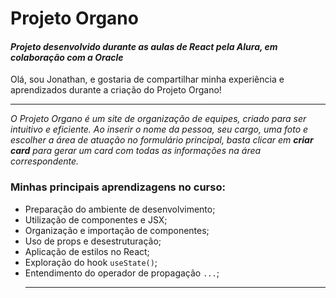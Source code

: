 # Projeto Organo
#### *Projeto desenvolvido durante as aulas de **React** pela **Alura**, em colaboração com a **Oracle***

Olá, sou Jonathan, e gostaria de compartilhar minha experiência e aprendizados durante a criação do Projeto Organo!
___
*O Projeto Organo é um site de organização de equipes, criado para ser intuitivo e eficiente. Ao inserir o nome da pessoa, seu cargo, uma foto e escolher a área de atuação no formulário principal, basta clicar em **criar card** para gerar um card com todas as informações na área correspondente.*

### Minhas principais aprendizagens no curso:
* Preparação do ambiente de desenvolvimento;
* Utilização de componentes e JSX;
* Organização e importação de componentes;
* Uso de props e desestruturação;
* Aplicação de estilos no React;
* Exploração do hook `useState()`;
* Entendimento do operador de propagação `...`;
  ___
